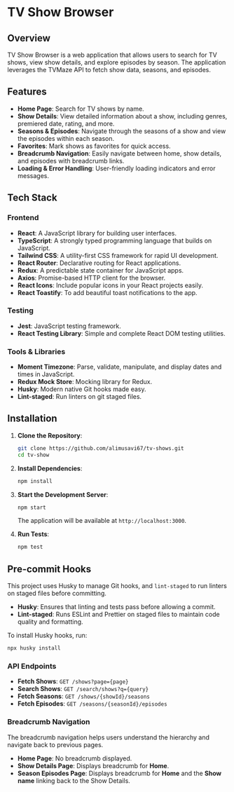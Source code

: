 # TV Show Browser

## Overview

TV Show Browser is a web application that allows users to search for TV shows, view show details, and explore episodes by season. The application leverages the TVMaze API to fetch show data, seasons, and episodes.

## Features

- **Home Page**: Search for TV shows by name.
- **Show Details**: View detailed information about a show, including genres, premiered date, rating, and more.
- **Seasons & Episodes**: Navigate through the seasons of a show and view the episodes within each season.
- **Favorites**: Mark shows as favorites for quick access.
- **Breadcrumb Navigation**: Easily navigate between home, show details, and episodes with breadcrumb links.
- **Loading & Error Handling**: User-friendly loading indicators and error messages.

## Tech Stack

### Frontend
- **React**: A JavaScript library for building user interfaces.
- **TypeScript**: A strongly typed programming language that builds on JavaScript.
- **Tailwind CSS**: A utility-first CSS framework for rapid UI development.
- **React Router**: Declarative routing for React applications.
- **Redux**: A predictable state container for JavaScript apps.
- **Axios**: Promise-based HTTP client for the browser.
- **React Icons**: Include popular icons in your React projects easily.
- **React Toastify**: To add beautiful toast notifications to the app.

### Testing
- **Jest**: JavaScript testing framework.
- **React Testing Library**: Simple and complete React DOM testing utilities.

### Tools & Libraries
- **Moment Timezone**: Parse, validate, manipulate, and display dates and times in JavaScript.
- **Redux Mock Store**: Mocking library for Redux.
- **Husky**: Modern native Git hooks made easy.
- **Lint-staged**: Run linters on git staged files.

## Installation

1. **Clone the Repository**:
    ```sh
    git clone https://github.com/alimusavi67/tv-shows.git
    cd tv-show
    ```

2. **Install Dependencies**:
    ```sh
    npm install
    ```

3. **Start the Development Server**:
    ```sh
    npm start
    ```
    The application will be available at `http://localhost:3000`.

4. **Run Tests**:
    ```sh
    npm test
    ```

## Pre-commit Hooks

This project uses Husky to manage Git hooks, and `lint-staged` to run linters on staged files before committing.

- **Husky**: Ensures that linting and tests pass before allowing a commit.
- **Lint-staged**: Runs ESLint and Prettier on staged files to maintain code quality and formatting.

To install Husky hooks, run:
```sh
npx husky install
```
### API Endpoints

- **Fetch Shows**: `GET /shows?page={page}`
- **Search Shows**: `GET /search/shows?q={query}`
- **Fetch Seasons**: `GET /shows/{showId}/seasons`
- **Fetch Episodes**: `GET /seasons/{seasonId}/episodes`

### Breadcrumb Navigation

The breadcrumb navigation helps users understand the hierarchy and navigate back to previous pages.

- **Home Page**: No breadcrumb displayed.
- **Show Details Page**: Displays breadcrumb for **Home**.
- **Season Episodes Page**: Displays breadcrumb for **Home** and the **Show name** linking back to the Show Details.
